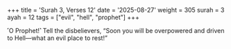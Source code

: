 +++
title = 'Surah 3, Verses 12'
date = '2025-08-27'
weight = 305
surah = 3
ayah = 12
tags = ["evil", "hell", "prophet"]
+++

˹O Prophet!˺ Tell the disbelievers, “Soon you will be overpowered and driven to Hell—what an evil place to rest!”
